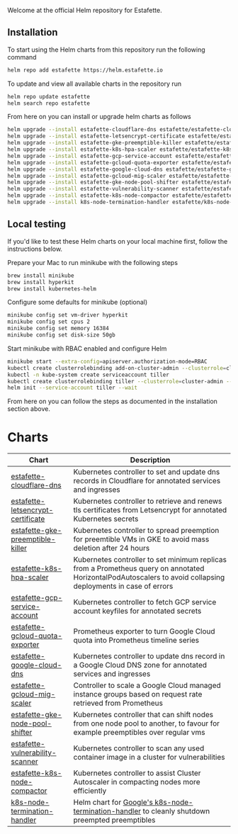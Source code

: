
Welcome at the official Helm repository for Estafette.

## Installation

To start using the Helm charts from this repository run the following command

```bash
helm repo add estafette https://helm.estafette.io
```

To update and view all available charts in the repository run

```bash
helm repo update estafette
helm search repo estafette
```

From here on you can install or upgrade helm charts as follows

```bash
helm upgrade --install estafette-cloudflare-dns estafette/estafette-cloudflare-dns --namespace estafette --wait
helm upgrade --install estafette-letsencrypt-certificate estafette/estafette-letsencrypt-certificate --namespace estafette --wait
helm upgrade --install estafette-gke-preemptible-killer estafette/estafette-gke-preemptible-killer --namespace estafette --wait
helm upgrade --install estafette-k8s-hpa-scaler estafette/estafette-k8s-hpa-scaler --namespace estafette --wait
helm upgrade --install estafette-gcp-service-account estafette/estafette-gcp-service-account --namespace estafette --wait
helm upgrade --install estafette-gcloud-quota-exporter estafette/estafette-gcloud-quota-exporter --namespace estafette --wait
helm upgrade --install estafette-google-cloud-dns estafette/estafette-google-cloud-dns --namespace estafette --wait
helm upgrade --install estafette-gcloud-mig-scaler estafette/estafette-gcloud-mig-scaler --namespace estafette --wait
helm upgrade --install estafette-gke-node-pool-shifter estafette/estafette-gke-node-pool-shifter --namespace estafette --wait
helm upgrade --install estafette-vulnerability-scanner estafette/estafette-vulnerability-scanner --namespace estafette --wait
helm upgrade --install estafette-k8s-node-compactor estafette/estafette-k8s-node-compactor --namespace estafette --wait
helm upgrade --install k8s-node-termination-handler estafette/k8s-node-termination-handler --namespace kube-system --wait
```

## Local testing

If you'd like to test these Helm charts on your local machine first, follow the instructions below.

Prepare your Mac to run minikube with the following steps

```bash
brew install minikube
brew install hyperkit
brew install kubernetes-helm
```

Configure some defaults for minikube (optional)

```bash
minikube config set vm-driver hyperkit
minikube config set cpus 2
minikube config set memory 16384
minikube config set disk-size 50gb
```

Start minikube with RBAC enabled and configure Helm

```bash
minikube start --extra-config=apiserver.authorization-mode=RBAC
kubectl create clusterrolebinding add-on-cluster-admin --clusterrole=cluster-admin --serviceaccount=kube-system:default
kubectl -n kube-system create serviceaccount tiller
kubectl create clusterrolebinding tiller --clusterrole=cluster-admin --serviceaccount=kube-system:tiller
helm init --service-account tiller --wait
```

From here on you can follow the steps as documented in the installation section above.

# Charts

| Chart                                                                                               | Description                                                                                                                                                            |
| --------------------------------------------------------------------------------------------------- | ---------------------------------------------------------------------------------------------------------------------------------------------------------------------- |
| [estafette-cloudflare-dns](https://github.com/estafette/estafette-cloudflare-dns)                   | Kubernetes controller to set and update dns records in Cloudflare for annotated services and ingresses                                                                 |
| [estafette-letsencrypt-certificate](https://github.com/estafette/estafette-letsencrypt-certificate) | Kubernetes controller to retrieve and renews tls certificates from Letsencrypt for annotated Kubernetes secrets                                                        |
| [estafette-gke-preemptible-killer](https://github.com/estafette/estafette-gke-preemptible-killer)   | Kubernetes controller to spread preemption for preemtible VMs in GKE to avoid mass deletion after 24 hours                                                             |
| [estafette-k8s-hpa-scaler](https://github.com/estafette/estafette-k8s-hpa-scaler)                   | Kubernetes controller to set minimum replicas from a Prometheus query on annotated HorizontalPodAutoscalers to avoid collapsing deployments in case of errors          |
| [estafette-gcp-service-account](https://github.com/estafette/estafette-gcp-service-account)         | Kubernetes controller to fetch GCP service account keyfiles for annotated secrets                                                                                      |
| [estafette-gcloud-quota-exporter](https://github.com/estafette/estafette-gcloud-quota-exporter)     | Prometheus exporter to turn Google Cloud quota into Prometheus timeline series                                                                                         |
| [estafette-google-cloud-dns](https://github.com/estafette/estafette-google-cloud-dns)               | Kubernetes controller to update dns record in a Google Cloud DNS zone for annotated services and ingresses                                                             |
| [estafette-gcloud-mig-scaler](https://github.com/estafette/estafette-gcloud-mig-scaler)             | Controller to scale a Google Cloud managed instance groups based on request rate retrieved from Prometheus                                                             |
| [estafette-gke-node-pool-shifter](https://github.com/estafette/estafette-gke-node-pool-shifter)     | Kubernetes controller that can shift nodes from one node pool to another, to favour for example preemptibles over regular vms                                          |
| [estafette-vulnerability-scanner](https://github.com/estafette/estafette-vulnerability-scanner)     | Kubernetes controller to scan any used container image in a cluster for vulnerabilities                                                                                |
| [estafette-k8s-node-compactor](https://github.com/estafette/estafette-k8s-node-compactor)           | Kubernetes controller to assist Cluster Autoscaler in compacting nodes more efficiently                                                                                |
| [k8s-node-termination-handler](https://github.com/estafette/k8s-node-termination-handler)           | Helm chart for [Google's k8s-node-termination-handler](https://github.com/GoogleCloudPlatform/k8s-node-termination-handler) to cleanly shutdown preempted preemptibles |